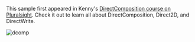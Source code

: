 This sample first appeared in Kenny's [DirectComposition course on Pluralsight](https://www.pluralsight.com/courses/directcomposition-in-action). Check it out to learn all about DirectComposition, Direct2D, and DirectWrite.

![dcomp](https://user-images.githubusercontent.com/9845234/199103049-78e6c647-abfd-438a-8b11-ca1ba3ea7dd8.gif)
